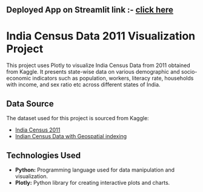 ## **Deployed App on Streamlit link :-** [click here](https://india-data-viz-b12.streamlit.app/)

# India Census Data 2011 Visualization Project

This project uses Plotly to visualize India Census Data from 2011 obtained from Kaggle. It presents state-wise data on various demographic and socio-economic indicators such as population, workers, literacy rate, households with income, and sex ratio etc across different states of India.


## Data Source

The dataset used for this project is sourced from Kaggle:

- [India Census 2011](https://www.kaggle.com/datasets/danofer/india-census?select=india-districts-census-2011.csv)
- [Indian Census Data with Geospatial indexing](https://www.kaggle.com/datasets/sirpunch/indian-census-data-with-geospatial-indexing)


## Technologies Used

- **Python:** Programming language used for data manipulation and visualization.
- **Plotly:** Python library for creating interactive plots and charts.

